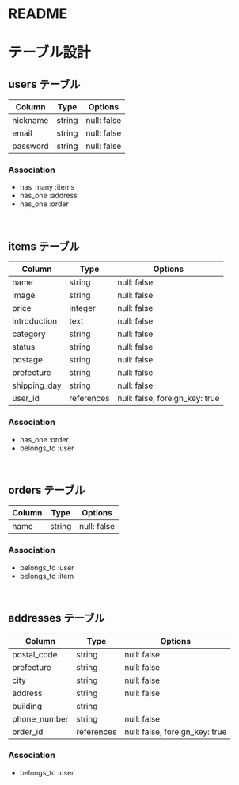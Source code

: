 # README

# テーブル設計

## users テーブル

| Column   | Type   | Options     |
| -------- | ------ | ----------- |
| nickname | string | null: false |
| email    | string | null: false |
| password | string | null: false |

### Association

- has_many :items
- has_one :address
- has_one :order

<br>

## items テーブル

| Column           | Type       | Options                        |
| ---------------- | ---------- | ------------------------------ |
| name             | string     | null: false                    |
| image            | string     | null: false                    |
| price            | integer    | null: false                    | 
| introduction     | text       | null: false                    |
| category         | string     | null: false                    |
| status           | string     | null: false                    |
| postage          | string     | null: false                    |
| prefecture       | string     | null: false                    |
| shipping_day     | string     | null: false                    |
| user_id          | references | null: false, foreign_key: true |

### Association

- has_one :order
- belongs_to :user

<br>

## orders テーブル

| Column | Type       | Options                        |
| ------ | ---------- | ------------------------------ |
| name   | string     | null: false                    |

### Association

- belongs_to :user
- belongs_to :item

<br>

## addresses テーブル

| Column          | Type       | Options                        |
| --------------- | ---------- | ------------------------------ |
| postal_code     | string     | null: false                    |
| prefecture      | string     | null: false                    |
| city            | string     | null: false                    |
| address         | string     | null: false                    |
| building        | string     |                                |
| phone_number    | string     | null: false                    |
| order_id        | references | null: false, foreign_key: true |

### Association

- belongs_to :user
